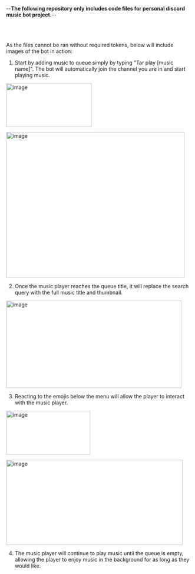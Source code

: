 --**The following repository only includes code files for personal discord music bot project.**--

<br><br><br>As the files cannot be ran without required tokens, below will include images of the bot in action:

1) Start by adding music to queue simply by typing "Tar play [music name]". The bot will automatically join the channel you are in and start playing music.

<img width="232" height="118" alt="image" src="https://github.com/user-attachments/assets/00dcbbef-da49-4ff0-9048-850dbcc92905" /><br>

<img width="484" height="396" alt="image" src="https://github.com/user-attachments/assets/4aaec11b-34bd-4709-8f57-48e951988a1f" />

2) Once the music player reaches the queue title, it will replace the search query with the full music title and thumbnail.

<img width="476" height="237" alt="image" src="https://github.com/user-attachments/assets/71a055c0-a670-4e8c-9795-1722edda622b" />

3) Reacting to the emojis below the menu will allow the player to interact with the music player.

<img width="228" height="119" alt="image" src="https://github.com/user-attachments/assets/68ad2d51-3eb1-4c53-9193-5dd0d588c112" /><br>

<img width="479" height="231" alt="image" src="https://github.com/user-attachments/assets/cd9cdd6a-3293-4109-a1cf-25c94bd0a314" />

4) The music player will continue to play music until the queue is empty, allowing the player to enjoy music in the background for as long as they would like.
